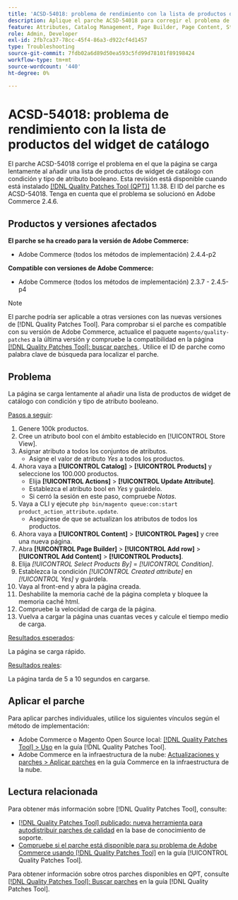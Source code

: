 ```yaml
---
title: 'ACSD-54018: problema de rendimiento con la lista de productos del widget de catálogo'
description: Aplique el parche ACSD-54018 para corregir el problema de Adobe Commerce en el que la página se carga lentamente al añadir una lista de productos de widget de catálogo con condición y tipo de atributo booleano.
feature: Attributes, Catalog Management, Page Builder, Page Content, Storefront
role: Admin, Developer
exl-id: 2fb7ca37-78cc-45f4-86a3-d922cf4d1457
type: Troubleshooting
source-git-commit: 7fdb02a6d89d50ea593c5fd99d78101f89198424
workflow-type: tm+mt
source-wordcount: '440'
ht-degree: 0%

---
```


# ACSD-54018: problema de rendimiento con la lista de productos del widget de catálogo

El parche ACSD-54018 corrige el problema en el que la página se carga lentamente al añadir una lista de productos de widget de catálogo con condición y tipo de atributo booleano. Esta revisión está disponible cuando está instalado [[!DNL Quality Patches Tool (QPT)]](https://experienceleague.adobe.com/en/docs/commerce-operations/tools/quality-patches-tool/quality-patches-tool-to-self-serve-quality-patches) 1.1.38. El ID del parche es ACSD-54018. Tenga en cuenta que el problema se solucionó en Adobe Commerce 2.4.6.

## Productos y versiones afectados

**El parche se ha creado para la versión de Adobe Commerce:**

* Adobe Commerce (todos los métodos de implementación) 2.4.4-p2

**Compatible con versiones de Adobe Commerce:**

* Adobe Commerce (todos los métodos de implementación) 2.3.7 - 2.4.5-p4

>[!NOTE]
>
>El parche podría ser aplicable a otras versiones con las nuevas versiones de [!DNL Quality Patches Tool]. Para comprobar si el parche es compatible con su versión de Adobe Commerce, actualice el paquete `magento/quality-patches` a la última versión y compruebe la compatibilidad en la página [[!DNL Quality Patches Tool]: buscar parches ](https://experienceleague.adobe.com/tools/commerce-quality-patches/index.html). Utilice el ID de parche como palabra clave de búsqueda para localizar el parche.

## Problema

La página se carga lentamente al añadir una lista de productos de widget de catálogo con condición y tipo de atributo booleano.

<u>Pasos a seguir</u>:

1. Genere 100k productos.
1. Cree un atributo bool con el ámbito establecido en [!UICONTROL Store View].
1. Asignar atributo a todos los conjuntos de atributos.
   * Asigne el valor de atributo *Yes* a todos los productos.
1. Ahora vaya a **[!UICONTROL Catalog]** > **[!UICONTROL Products]** y seleccione los 100.000 productos.
   * Elija **[!UICONTROL Actions]** > **[!UICONTROL Update Attribute]**.
   * Establezca el atributo bool en *Yes* y guárdelo.
   * Si cerró la sesión en este paso, compruebe *Notas*.
1. Vaya a CLI y ejecute `php bin/magento queue:con:start product_action_attribute.update`.
   * Asegúrese de que se actualizan los atributos de todos los productos.
1. Ahora vaya a **[!UICONTROL Content]** > **[!UICONTROL Pages]** y cree una nueva página.
1. Abra **[!UICONTROL Page Builder]** > **[!UICONTROL Add row]** > **[!UICONTROL Add Content]** > **[!UICONTROL Products]**.
1. Elija *[!UICONTROL Select Products By]* = *[!UICONTROL Condition]*.
1. Establezca la condición *[!UICONTROL Created attribute]* en *[!UICONTROL Yes]* y guárdela.
1. Vaya al front-end y abra la página creada.
1. Deshabilite la memoria caché de la página completa y bloquee la memoria caché html.
1. Compruebe la velocidad de carga de la página.
1. Vuelva a cargar la página unas cuantas veces y calcule el tiempo medio de carga.

<u>Resultados esperados</u>:

La página se carga rápido.

<u>Resultados reales</u>:

La página tarda de 5 a 10 segundos en cargarse.

## Aplicar el parche

Para aplicar parches individuales, utilice los siguientes vínculos según el método de implementación:

* Adobe Commerce o Magento Open Source local: [[!DNL Quality Patches Tool] > Uso](/help/tools/quality-patches-tool/usage.md) en la guía [!DNL Quality Patches Tool].
* Adobe Commerce en la infraestructura de la nube: [Actualizaciones y parches > Aplicar parches](https://experienceleague.adobe.com/docs/commerce-cloud-service/user-guide/develop/upgrade/apply-patches.html) en la guía Commerce en la infraestructura de la nube.

## Lectura relacionada

Para obtener más información sobre [!DNL Quality Patches Tool], consulte:

* [[!DNL Quality Patches Tool] publicado: nueva herramienta para autodistribuir parches de calidad](https://experienceleague.adobe.com/en/docs/commerce-operations/tools/quality-patches-tool/quality-patches-tool-to-self-serve-quality-patches) en la base de conocimiento de soporte.
* [Compruebe si el parche está disponible para su problema de Adobe Commerce usando [!DNL Quality Patches Tool]](/help/tools/quality-patches-tool/patches-available-in-qpt/check-patch-for-magento-issue-with-magento-quality-patches.md) en la guía [!UICONTROL Quality Patches Tool].


Para obtener información sobre otros parches disponibles en QPT, consulte [[!DNL Quality Patches Tool]: Buscar parches](https://experienceleague.adobe.com/tools/commerce-quality-patches/index.html) en la guía [!DNL Quality Patches Tool].
